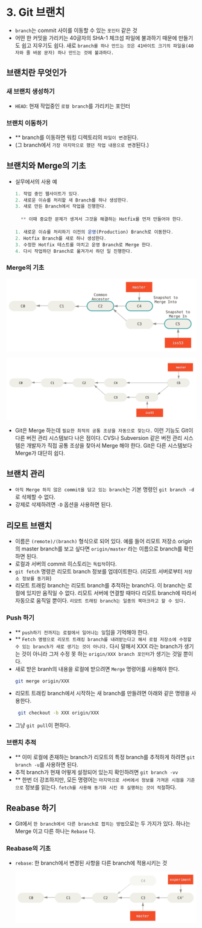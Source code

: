 # 3. Git 브랜치

* `branch`는 commit 사이를 이동할 수 있는 `포인터` 같은 것
* 어떤 한 커밋을 가리키는 40글자의 SHA-1 체크섬 파일에 불과하기 때문에 만들기도 쉽고 지우기도 쉽다. 새로 `branch를 하나 만드는 것은 41바이트 크기의 파일을(40자와 줄 바꿈 문자) 하나 만드는 것에 불과하다.`

## 브랜치란 무엇인가

### 새 브랜치 생성하기

* `HEAD`: 현재 작업중인 `로컬 branch`를 가리키는 포인터

### 브랜치 이동하기

* ** branch를 이동하면 워킹 디렉토리의 `파일이 변경`된다.
* (그 branch에서 `가장 마지막으로 했던 작업 내용으로 변경`된다.)

## 브랜치와 Merge의 기초

* 실무에서의 사용 예
  ```javascript
  1. 작업 중인 웹사이트가 있다.
  2. 새로운 이슈를 처리할 새 Branch를 하나 생성한다.
  3. 새로 만든 Branch에서 작업을 진행한다.

    ** 이때 중요한 문제가 생겨서 그것을 해결하는 Hotfix를 먼저 만들어야 한다.

  1. 새로운 이슈를 처리하기 이전의 운영(Production) Branch로 이동한다.
  2. Hotfix Branch를 새로 하나 생성한다.
  3. 수정한 Hotfix 테스트를 마치고 운영 Branch로 Merge 한다.
  4. 다시 작업하던 Branch로 옮겨가서 하던 일 진행한다.
  ```

### Merge의 기초

![eval](/resources/merge1.PNG)

![eval](/resources/merge2.PNG)

* Git은 Merge 하는데 `필요한 최적의 공통 조상을 자동으로 찾는다.` 이런 기능도 Git이 다른 버전 관리 시스템보다 나은 점이다. CVS나 Subversion 같은 버전 관리 시스템은 개발자가 직접 공통 조상을 찾아서 Merge 해야 한다. Git은 다른 시스템보다 Merge가 대단히 쉽다.

## 브랜치 관리

* `아직 Merge 하지 않은 commit을 담고 있는 branch`는 기본 명령인 `git branch -d`로 삭제할 수 없다.
* 강제로 삭제하려면 `-D` 옵션을 사용하면 된다.


## 리모트 브랜치

* 이름은 `(remote)/(branch)` 형식으로 되어 있다. 예를 들어 리모트 저장소 origin 의 master branch를 보고 싶다면 `origin/master` 라는 이름으로 branch를 확인하면 된다.
* 로컬과 서버의 commit 히스토리는 `독립적`이다.
* `git fetch` 명령은 리모트 branch 정보를 업데이트한다. (리모트 서버로부터 `저장소 정보를 동기화`)
* 리모트 트래킹 branch는 리모트 branch를 추적하는 branch다. 이 branch는 로컬에 있지만 움직일 수 없다. 리모트 서버에 연결할 때마다 리모트 branch에 따라서 자동으로 움직일 뿐이다. `리모트 트래킹 branch는 일종의 북마크라고 할 수 있다.`

### Push 하기

* ** `push하기 전까지는 로컬에서 일어나는 일`임을 기억해야 한다.
* ** `Fetch 명령으로 리모트 트래킹 branch를 내려받는다고 해서 로컬 저장소에 수정할 수 있는 branch가 새로 생기는 것이 아니다.` 다시 말해서 XXX 라는 branch가 생기는 것이 아니라 그저 수정 못 하는 `origin/XXX branch 포인터`가 생기는 것일 뿐이다.
* 새로 받은 branh의 내용을 로컬에 받으려면 `Merge` 명령어를 사용해야 한다.
  ```bash
  git merge origin/XXX
  ```
* 리모트 트래킹 branch에서 시작하는 새 branch를 만들려면 아래와 같은 명령을 사용한다.
  ```bash
   git checkout -b XXX origin/XXX
  ```
* 그냥 `git pull`이 편하다.

### 브랜치 추적

* ** 이미 로컬에 존재하는 branch가 리모트의 특정 branch를 추적하게 하려면 `git branch -u`를 사용하면 된다.
* 추적 branch가 현재 어떻게 설정되어 있는지 확인하려면 `git branch -vv`
* ** 한번 더 강조하지만, 모든 명령어는 `마지막으로 서버에서 정보를 가져온 시점을 기준으로` 정보를 읽는다. `fetch를 사용해 동기화 시킨 후 실행하는 것이 적절`하다.

## Reabase 하기

* Git에서 `한 branch에서 다른 branch로 합치는 방법`으로는 두 가지가 있다. 하나는 Merge 이고 다른 하나는 `Rebase` 다.

### Reabase의 기초

* `rebase`: 한 branch에서 변경된 사항을 다른 branch에 적용시키는 것

  ![eval](/resources/rebase.PNG)

